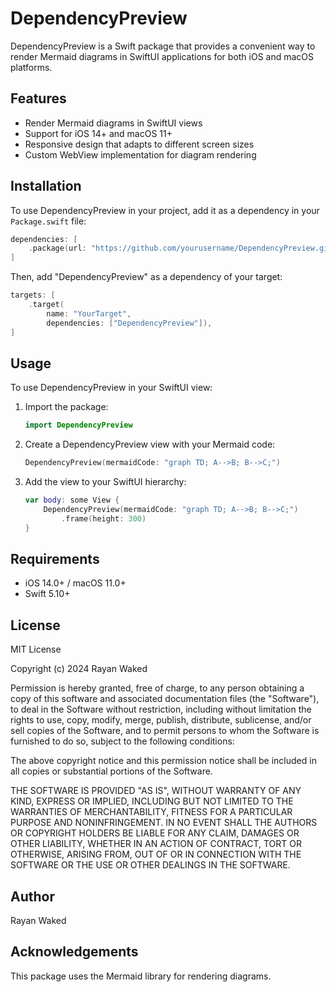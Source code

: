 # DependencyPreview

DependencyPreview is a Swift package that provides a convenient way to render Mermaid diagrams in SwiftUI applications for both iOS and macOS platforms.

## Features

- Render Mermaid diagrams in SwiftUI views
- Support for iOS 14+ and macOS 11+
- Responsive design that adapts to different screen sizes
- Custom WebView implementation for diagram rendering

## Installation

To use DependencyPreview in your project, add it as a dependency in your `Package.swift` file:

```swift
dependencies: [
    .package(url: "https://github.com/yourusername/DependencyPreview.git", from: "1.0.0")
]
```

Then, add "DependencyPreview" as a dependency of your target:

```swift
targets: [
    .target(
        name: "YourTarget",
        dependencies: ["DependencyPreview"]),
]
```

## Usage

To use DependencyPreview in your SwiftUI view:

1. Import the package:
   ```swift
   import DependencyPreview
   ```

2. Create a DependencyPreview view with your Mermaid code:
   ```swift
   DependencyPreview(mermaidCode: "graph TD; A-->B; B-->C;")
   ```

3. Add the view to your SwiftUI hierarchy:
   ```swift
   var body: some View {
       DependencyPreview(mermaidCode: "graph TD; A-->B; B-->C;")
           .frame(height: 300)
   }
   ```

## Requirements

- iOS 14.0+ / macOS 11.0+
- Swift 5.10+

## License

MIT License

Copyright (c) 2024 Rayan Waked

Permission is hereby granted, free of charge, to any person obtaining a copy of this software and associated documentation files (the "Software"), to deal in the Software without restriction, including without limitation the rights to use, copy, modify, merge, publish, distribute, sublicense, and/or sell copies of the Software, and to permit persons to whom the Software is furnished to do so, subject to the following conditions:

The above copyright notice and this permission notice shall be included in all copies or substantial portions of the Software.

THE SOFTWARE IS PROVIDED "AS IS", WITHOUT WARRANTY OF ANY KIND, EXPRESS OR IMPLIED, INCLUDING BUT NOT LIMITED TO THE WARRANTIES OF MERCHANTABILITY, FITNESS FOR A PARTICULAR PURPOSE AND NONINFRINGEMENT. IN NO EVENT SHALL THE AUTHORS OR COPYRIGHT HOLDERS BE LIABLE FOR ANY CLAIM, DAMAGES OR OTHER LIABILITY, WHETHER IN AN ACTION OF CONTRACT, TORT OR OTHERWISE, ARISING FROM, OUT OF OR IN CONNECTION WITH THE SOFTWARE OR THE USE OR OTHER DEALINGS IN THE SOFTWARE.

## Author

Rayan Waked

## Acknowledgements

This package uses the Mermaid library for rendering diagrams.
